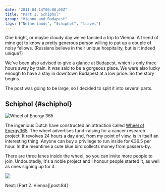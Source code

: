 ```yaml
---
date: "2011-04-14T00:00:00Z"
title: "Part 1. Schiphol"
group: "Vienna and Budapest"
tags: ["Netherlands", "Schiphol", "travel"]
---
```


One bright, or maybe cloudy day we've fancied a trip to Vienna. A friend of mine got to know a pretty generous person willing to put up a couple of noisy fellows. (Russians believe in their unique hospitality, but is it indeed unique?)

<!--more-->

We've been also advised to give a glance at Budapest, which is only three hours away by train. It was said to be a gorgeous place. We were also lucky enough to have a stay in downtown Budapest at a low price. So the story begins.

The post was going to be large, so I decided to split it into several parts.

## Schiphol {#schiphol}

![](img:1.bp.blogspot.com/-RdVoLTHFjn4/TaatEfPBhiI/AAAAAAAAItc/8_sVvU7q7Fw/s1600/dsc01367.picasaweb.jpg:a "Wheel of Energy 365")

The ingenious Dutch have constructed an attraction called [Wheel of Energy365](http://www.wheelofenergy.org/). The wheel advertises fund-raising for a cancer research project. It revolves 24 hours a day and, from my point of view, is in itself an interesting thing. Anyone can buy a privilege to run inside for €36.5 per hour. In the meantime a cute blue bird collects money from passers-by.

There are three lanes inside the wheel, so you can invite more people to join. Undoubtedly, it's a noble project and I honour people started it, as well as ones signing up for it.

![](img:2.bp.blogspot.com/-um9X8_oDMOs/TaaukMnFT6I/AAAAAAAAItc/l_KmFgUtTUE/s1600/dsc01369.picasaweb.jpg:a)

Next: [Part 2. Vienna][post:84]
